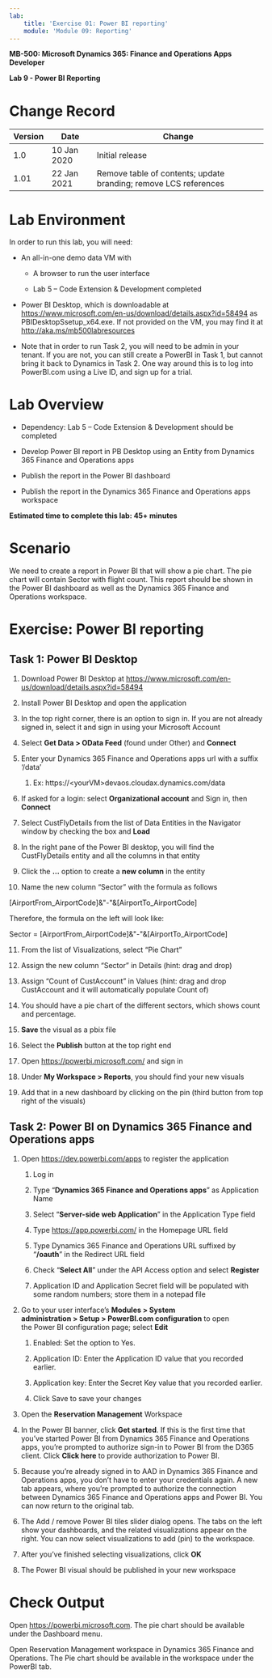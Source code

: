 ```yaml
---
lab:
    title: 'Exercise 01: Power BI reporting'
    module: 'Module 09: Reporting'
---
```


**MB-500: Microsoft Dynamics 365: Finance and Operations Apps Developer**

**Lab 9 - Power BI Reporting**

Change Record
=============

| Version | Date        | Change                                                           |
|---------|-------------|------------------------------------------------------------------|
| 1.0     | 10 Jan 2020 | Initial release                                                  |
| 1.01    | 22 Jan 2021 | Remove table of contents; update branding; remove LCS references |

Lab Environment
===============

In order to run this lab, you will need:

-   An all-in-one demo data VM with

    -   A browser to run the user interface

    -   Lab 5 – Code Extension & Development completed

-   Power BI Desktop, which is downloadable at
    <https://www.microsoft.com/en-us/download/details.aspx?id=58494> as
    PBIDesktopSsetup_x64.exe. If not provided on the VM, you may find it at
    <http://aka.ms/mb500labresources>

-   Note that in order to run Task 2, you will need to be admin in your tenant.
    If you are not, you can still create a PowerBI in Task 1, but cannot bring
    it back to Dynamics in Task 2. One way around this is to log into
    PowerBI.com using a Live ID, and sign up for a trial.

Lab Overview
============

-   Dependency: Lab 5 – Code Extension & Development should be completed

-   Develop Power BI report in PB Desktop using an Entity from Dynamics 365
    Finance and Operations apps

-   Publish the report in the Power BI dashboard

-   Publish the report in the Dynamics 365 Finance and Operations apps workspace

**Estimated time to complete this lab: 45+ minutes**

Scenario
========

We need to create a report in Power BI that will show a pie chart. The pie chart
will contain Sector with flight count. This report should be shown in the Power
BI dashboard as well as the Dynamics 365 Finance and Operations workspace.

Exercise: Power BI reporting
============================

Task 1: Power BI Desktop
------------------------

1.  Download Power BI Desktop at
    <https://www.microsoft.com/en-us/download/details.aspx?id=58494>

2.  Install Power BI Desktop and open the application

3.  In the top right corner, there is an option to sign in. If you are not
    already signed in, select it and sign in using your Microsoft Account

4.  Select **Get Data \> OData Feed** (found under Other) and **Connect**

5.  Enter your Dynamics 365 Finance and Operations apps url with a suffix
    ‘/data’

    1.  Ex: https://\<yourVM\>devaos.cloudax.dynamics.com/data

6.  If asked for a login: select **Organizational account** and Sign in, then
    **Connect**

7.  Select CustFlyDetails from the list of Data Entities in the Navigator window
    by checking the box and **Load**

8.  In the right pane of the Power BI desktop, you will find the CustFlyDetails
    entity and all the columns in that entity

9.  Click the **…** option to create a **new column** in the entity

10. Name the new column “Sector” with the formula as follows

   [AirportFrom_AirportCode]&"-"&[AirportTo_AirportCode]

   Therefore, the formula on the left will look like:

   Sector = [AirportFrom_AirportCode]&"-"&[AirportTo_AirportCode]

11.  From the list of Visualizations, select “Pie Chart”

12.  Assign the new column “Sector” in Details (hint: drag and drop)

13.  Assign “Count of CustAccount” in Values (hint: drag and drop CustAccount and
    it will automatically populate Count of)

14.  You should have a pie chart of the different sectors, which shows count and
    percentage.

15.  **Save** the visual as a pbix file

16.  Select the **Publish** button at the top right end

17.  Open <https://powerbi.microsoft.com/> and sign in

18.  Under **My Workspace \> Reports**, you should find your new visuals

19.  Add that in a new dashboard by clicking on the pin (third button from top
    right of the visuals)

Task 2: Power BI on Dynamics 365 Finance and Operations apps
------------------------------------------------------------

1.  Open <https://dev.powerbi.com/apps> to register the application

    1.  Log in

    2.  Type “**Dynamics 365 Finance and Operations apps**” as Application Name

    3.  Select “**Server-side web Application**” in the Application Type field

    4.  Type <https://app.powerbi.com/> in the Homepage URL field

    5.  Type Dynamics 365 Finance and Operations URL suffixed by “**/oauth**” in
        the Redirect URL field

    6.  Check “**Select All**” under the API Access option and select
        **Register**

    7.  Application ID and Application Secret field will be populated with some
        random numbers; store them in a notepad file

2.  Go to your user interface’s **Modules \> System
    administration \> Setup \> PowerBI.com configuration** to open the Power BI
    configuration page; select **Edit**

    1.  Enabled: Set the option to Yes.

    2.  Application ID: Enter the Application ID value that you recorded
        earlier.

    3.  Application key: Enter the Secret Key value that you recorded earlier.

    4.  Click Save to save your changes

3.  Open the **Reservation Management** Workspace

4.  In the Power BI banner, click **Get started**. If this is the first time
    that you’ve started Power BI from Dynamics 365 Finance and Operations apps,
    you’re prompted to authorize sign-in to Power BI from the D365 client.
    Click **Click here** to provide authorization to Power BI.

5.  Because you’re already signed in to AAD in Dynamics 365 Finance and
    Operations apps, you don’t have to enter your credentials again. A new tab
    appears, where you’re prompted to authorize the connection between Dynamics
    365 Finance and Operations apps and Power BI. You can now return to the
    original tab.

6.  The Add / remove Power BI tiles slider dialog opens. The tabs on the left
    show your dashboards, and the related visualizations appear on the right.
    You can now select visualizations to add (pin) to the workspace.

7.  After you’ve finished selecting visualizations, click **OK**

8.  The Power BI visual should be published in your new workspace

Check Output
============

Open <https://powerbi.microsoft.com>. The pie chart should be available under
the Dashboard menu.

Open Reservation Management workspace in Dynamics 365 Finance and Operations.
The Pie chart should be available in the workspace under the PowerBI tab.
